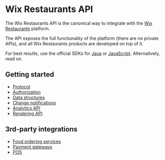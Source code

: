 # Wix Restaurants API
The Wix Restaurants API is the canonical way to integrate with the [Wix Restaurants](http://www.wix.com/restaurant/website) platform.

The API exposes the full functionality of the platform (there are no private APIs), and all Wix Restaurants products are developed on top of it.

For best results, use the official SDKs for [Java](https://github.com/wix/wix-restaurants-java-sdk) or [JavaScript](https://github.com/wix/wix-restaurants-js-sdk). Alternatively, read on.

## Getting started

* [Protocol](Protocol)
* [Authorization](Authorization)
* [Data structures](Data-structures)
* [Change notifications](Change-notifications)
* [Analytics API](Analytics)
* [Rendering API](Rendering)

## 3rd-party integrations

* [Food ordering services](Integrating-food-ordering-services-to-Wix-Restaurants)
* [Payment gateways](Integrating-payment-gateways-to-Wix-Restaurants)
* [POS](Integrating-POS-(point-of-sale)-systems-to-Wix-Restaurants)

